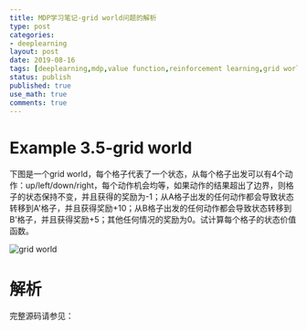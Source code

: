 ```yaml
---
title: MDP学习笔记-grid world问题的解析
type: post
categories:
- deeplearning
layout: post
date: 2019-08-16
tags: [deeplearning,mdp,value function,reinforcement learning,grid world]
status: publish
published: true
use_math: true
comments: true
---
```


# Example 3.5-grid world

下图是一个grid world，每个格子代表了一个状态，从每个格子出发可以有4个动作：up/left/down/right，每个动作机会均等，如果动作的结果超出了边界，则格子的状态保持不变，并且获得的奖励为-1；从A格子出发的任何动作都会导致状态转移到A'格子，并且获得奖励+10；从B格子出发的任何动作都会导致状态转移到B'格子，并且获得奖励+5；其他任何情况的奖励为0。试计算每个格子的状态价值函数。

![grid world](https://raw.githubusercontent.com/subaochen/subaochen.github.io/master/images/rl/mdp/grid-world-5x5.png)

# 解析



完整源码请参见：